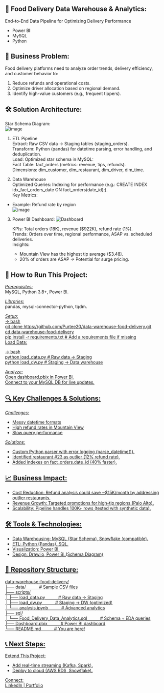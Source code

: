 ## 🍱 Food Delivery Data Warehouse & Analytics:  
End-to-End Data Pipeline for Optimizing Delivery Performance  
- Power BI  
- MySQL  
- Python  

## 📌 Business Problem:  
Food delivery platforms need to analyze order trends, delivery efficiency, and customer behavior to:  
1) Reduce refunds and operational costs.  
2) Optimize driver allocation based on regional demand.  
3) Identify high-value customers (e.g., frequent tippers).  

## 🛠️ Solution Architecture:    
Star Schema Diagram:  
![image](https://github.com/user-attachments/assets/f42e15ff-f8a0-423c-87d9-6b662a77ee8e)


1. ETL Pipeline  
Extract: Raw CSV data → Staging tables (staging_orders).  
Transform: Python (pandas) for datetime parsing, error handling, and deduplication.  
Load: Optimized star schema in MySQL:  
Fact Table: fact_orders (metrics: revenue, tips, refunds).  
Dimensions: dim_customer, dim_restaurant, dim_driver, dim_time.  

2. Data Warehouse  
Optimized Queries: Indexing for performance (e.g.: CREATE INDEX idx_fact_orders_date ON fact_orders(date_id);).  
Key Metrics:   
- Example: Refund rate by region  
![image](https://github.com/user-attachments/assets/8af6da23-bab6-4637-8cc4-f6dff6fc478a)
 

3. Power BI Dashboard:
   ![Dashboard](https://github.com/user-attachments/assets/448dde32-e4f4-4b2d-bc42-ec94bc653d11)

   KPIs: Total orders (18K), revenue ($922K), refund rate (1%).  
   Trends: Orders over time, regional performance, ASAP vs. scheduled deliveries.  
   Insights:  
    - Mountain View has the highest tip average ($3.48).  
    - 20% of orders are ASAP → Potential for surge pricing.  

## 🚀 How to Run This Project:  
_<u>Prerequisites:</u>_  
MySQL, Python 3.8+, Power BI.  

_<u>Libraries:</u>_  
pandas, mysql-connector-python, tqdm.    

_<u>Setup:<u>_  
-> bash  
git clone https://github.com/Purtee20/data-warehouse-food-delivery.git  
cd data-warehouse-food-delivery  
pip install -r requirements.txt  # Add a requirements file if missing  
Load Data:  

-> bash  
python load_data.py  # Raw data → Staging  
python load_dw.py    # Staging → Data warehouse  

_<u>Analyze:</u>_  
Open dashboard.pbix in Power BI.  
Connect to your MySQL DB for live updates.  

## 🔍 Key Challenges & Solutions:  
_<u>Challenges:</u>_	 
- Messy datetime formats	 
- High refund rates in Mountain View 	
- Slow query performance	   

_<u>Solutions:</u>_  
- Custom Python parser with error logging (parse_datetime()).
- Identified restaurant #23 as outlier (12% refund rate).
- Added indexes on fact_orders.date_id (40% faster).


## 📈 Business Impact:  
- Cost Reduction: Refund analysis could save ~$15K/month by addressing outlier restaurants.  
- Revenue Growth: Targeted promotions for high-tip regions (Palo Alto).  
- Scalability: Pipeline handles 100K+ rows (tested with synthetic data).  

## 🛠️ Tools & Technologies:  
- Data Warehousing: MySQL (Star Schema), Snowflake (compatible).  
- ETL: Python (Pandas), SQL.  
- Visualization: Power BI.  
- Design: Draw.io, Power BI.(Schema Diagram)  

## 📂 Repository Structure:  
data-warehouse-food-delivery/  
├── data/                                          &nbsp;&nbsp;&nbsp;&nbsp;&nbsp;&nbsp;&nbsp;&nbsp;&nbsp; # Sample CSV files  
├── scripts/  
│   ├── load_data.py                               &nbsp;&nbsp;&nbsp;&nbsp;&nbsp;&nbsp;&nbsp;&nbsp;&nbsp; # Raw data → Staging  
│   ├── load_dw.py                                 &nbsp;&nbsp;&nbsp;&nbsp;&nbsp;&nbsp;&nbsp;&nbsp;&nbsp; # Staging → DW (optimized)  
│   └── analysis.ipynb                             &nbsp;&nbsp;&nbsp;&nbsp;&nbsp;&nbsp;&nbsp;&nbsp;&nbsp; # Advanced analytics  
├── sql/  
│   └── Food_Delivery_Data_Analytics.sql           &nbsp;&nbsp;&nbsp;&nbsp;&nbsp;&nbsp;&nbsp;&nbsp;&nbsp; # Schema + EDA queries  
├── Dashboard.pbix                                 &nbsp;&nbsp;&nbsp;&nbsp;&nbsp;&nbsp;&nbsp;&nbsp;&nbsp; # Power BI dashboard  
└── README.md                                      &nbsp;&nbsp;&nbsp;&nbsp;&nbsp;&nbsp;&nbsp;&nbsp;&nbsp; # You are here!  

## 📞 Next Steps:  
Extend This Project:  
- Add real-time streaming (Kafka, Spark).  
- Deploy to cloud (AWS RDS, Snowflake).  

Connect:  
[LinkedIn](www.linkedin.com/in/purtee-bhise) | Portfolio  


